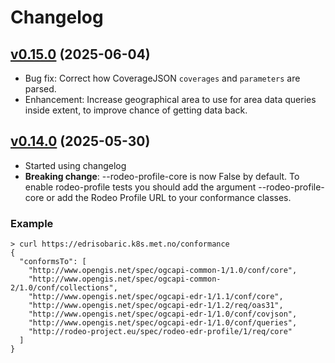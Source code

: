 # Changelog

## [v0.15.0](https://github.com/metno/sedr/releases/tag/v0.15.0) (2025-06-04)

- Bug fix: Correct how CoverageJSON `coverages` and `parameters` are parsed.
- Enhancement: Increase geographical area to use for area data queries inside extent, to improve chance of getting data back. 

## [v0.14.0](https://github.com/metno/sedr/releases/tag/v0.14.0) (2025-05-30)

- Started using changelog
- **Breaking change**: --rodeo-profile-core is now False by default. To enable rodeo-profile tests you should add the argument --rodeo-profile-core or add the Rodeo Profile URL to your conformance classes.

### Example

    > curl https://edrisobaric.k8s.met.no/conformance
    {
      "conformsTo": [
        "http://www.opengis.net/spec/ogcapi-common-1/1.0/conf/core",
        "http://www.opengis.net/spec/ogcapi-common-2/1.0/conf/collections",
        "http://www.opengis.net/spec/ogcapi-edr-1/1.1/conf/core",
        "http://www.opengis.net/spec/ogcapi-edr-1/1.2/req/oas31",
        "http://www.opengis.net/spec/ogcapi-edr-1/1.0/conf/covjson",
        "http://www.opengis.net/spec/ogcapi-edr-1/1.0/conf/queries",
        "http://rodeo-project.eu/spec/rodeo-edr-profile/1/req/core"
      ]
    }
